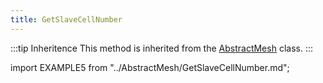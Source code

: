 ```yaml
---
title: GetSlaveCellNumber
---
```


:::tip Inheritence
This method is inherited from the [AbstractMesh](../AbstractMesh/AbstractMesh_.md) class.
:::

import EXAMPLE5 from "../AbstractMesh/GetSlaveCellNumber.md";

<EXAMPLE5 />
